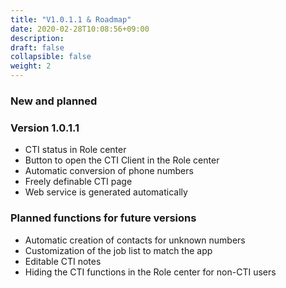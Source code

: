 ```yaml
---
title: "V1.0.1.1 & Roadmap"
date: 2020-02-28T10:08:56+09:00
description: 
draft: false
collapsible: false
weight: 2
---
```

### New and planned

### Version 1.0.1.1
- CTI status in Role center
- Button to open the CTI Client in the Role center
- Automatic conversion of phone numbers
- Freely definable CTI page
- Web service is generated automatically

### Planned functions for future versions
- Automatic creation of contacts for unknown numbers
- Customization of the job list to match the app
- Editable CTI notes
- Hiding the CTI functions in the Role center for non-CTI users

